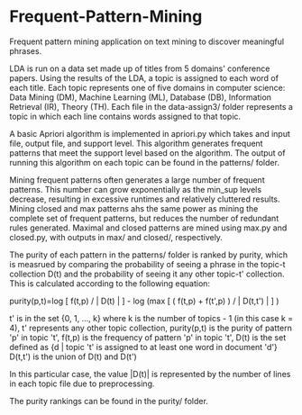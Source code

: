 Frequent-Pattern-Mining
=======================

Frequent pattern mining application on text mining to discover meaningful phrases.

LDA is run on a data set made up of titles from 5 domains' conference papers.  Using the results of the LDA, a topic is assigned to each word of each title.  Each topic represents one of five domains in computer science: Data Mining (DM), Machine Learning (ML), Database (DB), Information Retrieval (IR), Theory (TH). Each file in the data-assign3/ folder represents a topic in which each line contains words assigned to that topic.  

A basic Apriori algorithm is implemented in apriori.py which takes and input file, output file, and support level.  This algorithm generates frequent patterns that meet the support level based on the algorithm.  The output of running this algorithm on each topic can be found in the patterns/ folder.

Mining frequent patterns often generates a large number of frequent patterns.  This number can grow exponentially as the min_sup levels decrease, resulting in excessive runtimes and relatively cluttered results. Mining closed and max patterns ahs the same power as mining the complete set of frequent patterns, but reduces the number of redundant rules generated. Maximal and closed patterns are mined using max.py and closed.py, with outputs in max/ and closed/, respectively.

The purity of each pattern in the patterns/ folder is ranked by purity, which is measrued by comparing the probability of seeing a phrase in the topic-t collection D(t) and the probability of seeing it any other topic-t' collection. This is calculated according to the following equation:

purity(p,t)=log [ f(t,p) / | D(t) | ] - log (max [ ( f(t,p) + f(t',p) ) / | D(t,t') | ] )

t' is in the set {0, 1, ..., k} where k is the number of topics - 1 (in this case k = 4), t' represents any other topic collection, 
purity(p,t) is the purity of pattern 'p' in topic 't', 
f(t,p) is the frequency of pattern 'p' in topic 't', 
D(t) is the set defined as {d | topic 't' is assigned to at least one word in document 'd'}
D(t,t') is the union of D(t) and D(t')

In this particular case, the value |D(t)| is represented by the number of lines in each topic file due to preprocessing.

The purity rankings can be found in the purity/ folder.
